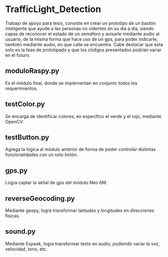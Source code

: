 # TrafficLight_Detection
Trabajo de apoyo para tesis, consiste en crear un prototipo de un bastón inteligente que ayude a las personas no videntes en su día a día, siendo capas de reconocer el estado de un semáforo y avisarle mediante audio al usuario, de la misma forma que hace uso de un gps, para poder indicarle, también mediante audio, en que calle se encuentra. Cabe destacar que esta solo es la fase de prototipado y que los códigos presentados podrían variar en el futuro.


## moduloRaspy.py 
Es el módulo final, donde se implementan en conjunto todos los requerimientos.

## testColor.py
Se encarga de identificar colores, en especifico el verde y el rojo, mediante OpenCV.

## testButton.py
Agrega la lógica al módulo anterior de forma de poder controlar distintas funcionalidades con un solo botón.

## gps.py
Logra captar la señal de gps del módulo Neo 6M. 

## reverseGeocoding.py
Mediante geopy, logra transformar latitudes y longitudes en direcciones físicas.

## sound.py
Mediante Espeak, logra transformar texto en audio, pudiendo variar la voz, velocidad, tono, etc.
